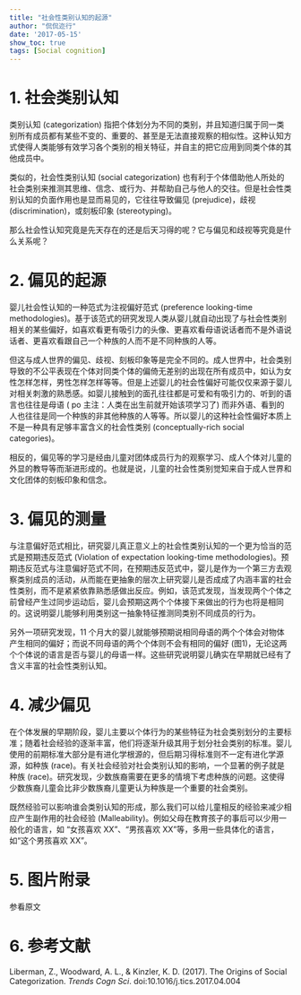 ```yaml
---
title: "社会性类别认知的起源"
author: "侃侃迩行"
date: '2017-05-15'
show_toc: true
tags: [Social cognition]
---
```


# 1. 社会类别认知

类别认知 (categorization) 指把个体划分为不同的类别，并且知道归属于同一类别所有成员都有某些不变的、重要的、甚至是无法直接观察的相似性。这种认知方式使得人类能够有效学习各个类别的相关特征，并自主的把它应用到同类个体的其他成员中。

类似的，社会性类别认知 (social categorization) 也有利于个体借助他人所处的社会类别来推测其思维、信念、或行为、并帮助自己与他人的交往。但是社会性类别认知的负面作用也是显而易见的，它往往导致偏见 (prejudice)，歧视 (discrimination)，或刻板印象 (stereotyping)。

那么社会性认知究竟是先天存在的还是后天习得的呢？它与偏见和歧视等究竟是什么关系呢？

# 2. 偏见的起源

婴儿社会性认知的一种范式为注视偏好范式 (preference looking-time methodologies)。基于该范式的研究发现人类从婴儿就自动出现了与社会性类别相关的某些偏好，如喜欢看更有吸引力的头像、更喜欢看母语说话者而不是外语说话者、更喜欢看跟自己一个种族的人而不是不同种族的人等。

但这与成人世界的偏见、歧视、刻板印象等是完全不同的。成人世界中，社会类别导致的不公平表现在个体对同类个体的偏倚无差别的出现在所有成员中，如认为女性怎样怎样，男性怎样怎样等等。但是上述婴儿的社会性偏好可能仅仅来源于婴儿对相关刺激的熟悉感。如婴儿接触到的面孔往往都是可爱和有吸引力的、听到的语言也往往是母语 ( po 主注：人类在出生前就开始该项学习了) 而非外语、看到的人也往往是同一个种族的非其他种族的人等等。所以婴儿的这种社会性偏好本质上不是一种具有足够丰富含义的社会性类别 (conceptually-rich social categories)。

相反的，偏见等的学习是经由儿童对团体成员行为的观察学习、成人个体对儿童的外显的教导等而渐进形成的。也就是说，儿童的社会性类别觉知来自于成人世界和文化团体的刻板印象和信念。

# 3. 偏见的测量

与注意偏好范式相比，研究婴儿真正意义上的社会性类别认知的一个更为恰当的范式是预期违反范式 (Violation of expectation looking-time methodologies)。预期违反范式与注意偏好范式不同，在预期违反范式中，婴儿是作为一个第三方去观察类别成员的活动，从而能在更抽象的层次上研究婴儿是否成成了内涵丰富的社会性类别，而不是紧紧依靠熟悉感做出反应。例如，该范式发现，当发现两个个体之前曾经产生过同步运动后，婴儿会预期这两个个体接下来做出的行为也将是相同的。这说明婴儿能够利用类别这一抽象特征推测同类别不同成员的行为。

另外一项研究发现，11 个月大的婴儿就能够预期说相同母语的两个个体会对物体产生相同的偏好；而说不同母语的两个个体则不会有相同的偏好 (图1)，无论这两个个体说的语言是否与婴儿的母语一样。这些研究说明婴儿确实在早期就已经有了含义丰富的社会性类别认知。

# 4. 减少偏见

在个体发展的早期阶段，婴儿主要以个体行为的某些特征为社会类别划分的主要标准；随着社会经验的逐渐丰富，他们将逐渐升级其用于划分社会类别的标准。婴儿使用的前期标准大部分是有进化学根源的，但后期习得标准则不一定有进化学源源，如种族 (race)。有关社会经验对社会类别认知的影响，一个显著的例子就是种族 (race)。研究发现，少数族裔需要在更多的情境下考虑种族的问题。这使得少数族裔儿童会比非少数族裔儿童更认为种族是一个重要的社会类别。

既然经验可以影响谁会类别认知的形成，那么我们可以给儿童相反的经验来减少相应产生副作用的社会经验 (Malleability)。例如父母在教育孩子的事后可以少用一般化的语言，如 “女孩喜欢 XX”、“男孩喜欢 XX”等，多用一些具体化的语言，如“这个男孩喜欢 XX”。

# 5. 图片附录

参看原文

# 6. 参考文献

Liberman, Z., Woodward, A. L., & Kinzler, K. D. (2017). The Origins of Social Categorization. *Trends Cogn Sci*. doi:10.1016/j.tics.2017.04.004
